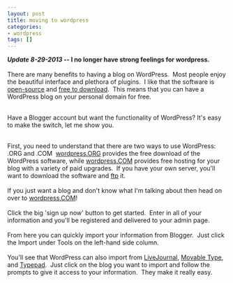 ```yaml
---
layout: post
title: moving to wordpress
categories:
- wordpress
tags: []
---
```

<strong><i>Update 8-29-2013</i> -- I no longer have strong feelings for wordpress.</strong><br /><br />
There are many benefits to having a blog on WordPress.  Most people enjoy the beautiful interface and plethora of plugins.  I like that the software is <a href="http://en.wikipedia.org/wiki/Open_source_software" target="_blank">open-source</a> and <a href="http://wordpress.org/" target="_blank">free to download</a>.  This means that you can have a WordPress blog on your personal domain for free.<br /><br />

Have a Blogger account but want the functionality of WordPress? It's easy to make the switch, let me show you.
<br /><br />
<!--more-->

First, you need to understand that there are two ways to use WordPress: .ORG and .COM  <a href="http://wordpress.org/">wordpress.ORG</a> provides the free download of the WordPress software, while <a href="http://wordpress.com">wordpress.COM</a> provides free hosting for your blog with a variety of paid upgrades.  If you have your own server, you'll want to download the software and <a href="http://base.google.com/support/bin/answer.py?hl=en&amp;answer=59462" target="_blank">ftp</a> it.
<br /><br />
If you just want a blog and don't know what I'm talking about then head on over to <a href="http://wordpress.com" target="_blank">wordpress.COM</a>!
<br /><br />
Click the big 'sign up now' button to get started.  Enter in all of your information and you'll be registered and delivered to your admin page.
<br /><br />
From here you can quickly import your information from Blogger.  Just click the Import under Tools on the left-hand side column.
<br /><br />
You'll see that WordPress can also import from <a href="http://www.livejournal.com/" target="_blank">LiveJournal</a>, <a href="http://www.movabletype.org/" target="_blank">Movable Type</a>, and <a href="http://www.typepad.com/" target="_blank">Typepad</a>.  Just click on the blog you want to import and follow the prompts to give it access to your information.  They make it really easy.
